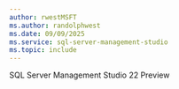 ```yaml
---
author: rwestMSFT
ms.author: randolphwest
ms.date: 09/09/2025
ms.service: sql-server-management-studio
ms.topic: include
---
```

SQL Server Management Studio 22 Preview
